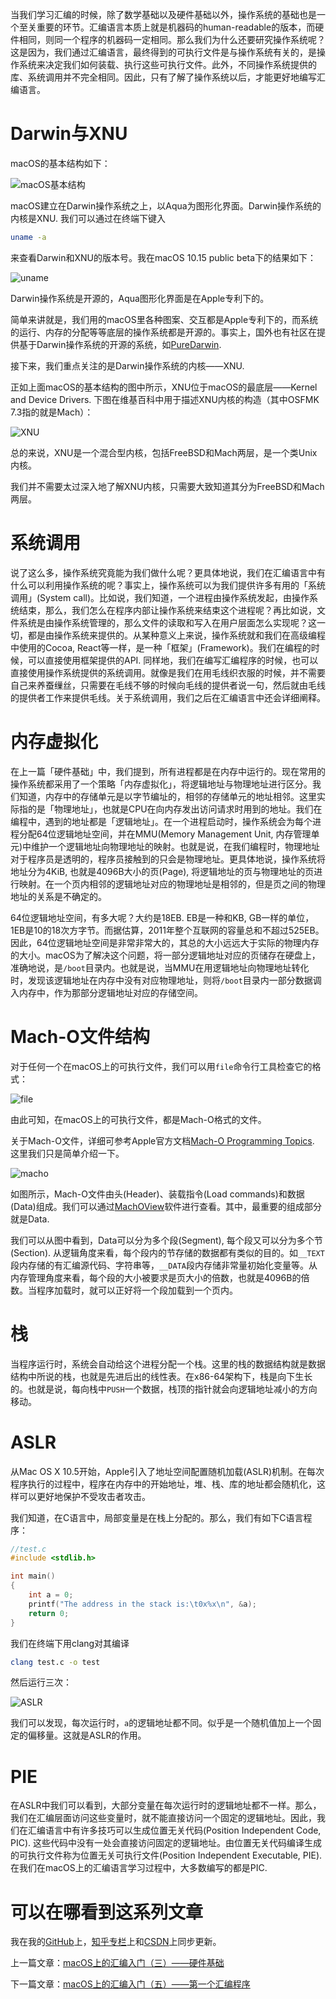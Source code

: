 当我们学习汇编的时候，除了数学基础以及硬件基础以外，操作系统的基础也是一个至关重要的环节。汇编语言本质上就是机器码的human-readable的版本，而硬件相同，则同一个程序的机器码一定相同。那么我们为什么还要研究操作系统呢？这是因为，我们通过汇编语言，最终得到的可执行文件是与操作系统有关的，是操作系统来决定我们如何装载、执行这些可执行文件。此外，不同操作系统提供的库、系统调用并不完全相同。因此，只有了解了操作系统以后，才能更好地编写汇编语言。

# Darwin与XNU

macOS的基本结构如下：

![macOS基本结构](macOS上的汇编入门（四）——操作系统基础.assets/osx_architecture.png)

macOS建立在Darwin操作系统之上，以Aqua为图形化界面。Darwin操作系统的内核是XNU. 我们可以通过在终端下键入

```bash
uname -a
```

来查看Darwin和XNU的版本号。我在macOS 10.15 public beta下的结果如下：

![uname](macOS上的汇编入门（四）——操作系统基础.assets/uname.png)

Darwin操作系统是开源的，Aqua图形化界面是在Apple专利下的。

简单来讲就是，我们用的macOS里各种图案、交互都是Apple专利下的，而系统的运行、内存的分配等等底层的操作系统都是开源的。事实上，国外也有社区在提供基于Darwin操作系统的开源的系统，如[PureDarwin](http://www.puredarwin.org).

接下来，我们重点关注的是Darwin操作系统的内核——XNU.

正如上面macOS的基本结构的图中所示，XNU位于macOS的最底层——Kernel and Device Drivers. 下图在维基百科中用于描述XNU内核的构造（其中OSFMK 7.3指的就是Mach）：

![XNU](macOS上的汇编入门（四）——操作系统基础.assets/XNU.png)

总的来说，XNU是一个混合型内核，包括FreeBSD和Mach两层，是一个类Unix内核。

我们并不需要太过深入地了解XNU内核，只需要大致知道其分为FreeBSD和Mach两层。

# 系统调用

说了这么多，操作系统究竟能为我们做什么呢？更具体地说，我们在汇编语言中有什么可以利用操作系统的呢？事实上，操作系统可以为我们提供许多有用的「系统调用」(System call)。比如说，我们知道，一个进程由操作系统发起，由操作系统结束，那么，我们怎么在程序内部让操作系统来结束这个进程呢？再比如说，文件系统是由操作系统管理的，那么文件的读取和写入在用户层面怎么实现呢？这一切，都是由操作系统来提供的。从某种意义上来说，操作系统就和我们在高级编程中使用的Cocoa, React等一样，是一种「框架」(Framework)。我们在编程的时候，可以直接使用框架提供的API. 同样地，我们在编写汇编程序的时候，也可以直接使用操作系统提供的系统调用。就像是我们在用毛线织衣服的时候，并不需要自己来养蚕缫丝，只需要在毛线不够的时候向毛线的提供者说一句，然后就由毛线的提供者工作来提供毛线。关于系统调用，我们之后在汇编语言中还会详细阐释。

# 内存虚拟化

在上一篇「硬件基础」中，我们提到，所有进程都是在内存中运行的。现在常用的操作系统都采用了一个策略「内存虚拟化」，将逻辑地址与物理地址进行区分。我们知道，内存中的存储单元是以字节编址的，相邻的存储单元的地址相邻。这里实际指的是「物理地址」，也就是CPU在向内存发出访问请求时用到的地址。我们在编程中，遇到的地址都是「逻辑地址」。在一个进程启动时，操作系统会为每个进程分配64位逻辑地址空间，并在MMU(Memory Management Unit, 内存管理单元)中维护一个逻辑地址向物理地址的映射。也就是说，在我们编程时，物理地址对于程序员是透明的，程序员接触到的只会是物理地址。更具体地说，操作系统将地址分为4KiB, 也就是4096B大小的页(Page), 将逻辑地址的页与物理地址的页进行映射。在一个页内相邻的逻辑地址对应的物理地址是相邻的，但是页之间的物理地址的关系是不确定的。

64位逻辑地址空间，有多大呢？大约是18EB. EB是一种和KB, GB一样的单位，1EB是10的18次方字节。而据估算，2011年整个互联网的容量总和不超过525EB。因此，64位逻辑地址空间是非常非常大的，其总的大小远远大于实际的物理内存的大小。macOS为了解决这个问题，将一部分逻辑地址对应的页储存在硬盘上，准确地说，是`/boot`目录内。也就是说，当MMU在用逻辑地址向物理地址转化时，发现该逻辑地址在内存中没有对应物理地址，则将`/boot`目录内一部分数据调入内存中，作为那部分逻辑地址对应的存储空间。

# Mach-O文件结构

对于任何一个在macOS上的可执行文件，我们可以用`file`命令行工具检查它的格式：

![file](macOS上的汇编入门（四）——操作系统基础.assets/file.png)

由此可知，在macOS上的可执行文件，都是Mach-O格式的文件。

关于Mach-O文件，详细可参考Apple官方文档[Mach-O Programming Topics](https://developer.apple.com/library/archive/documentation/DeveloperTools/Conceptual/MachOTopics/0-Introduction/introduction.html). 这里我们只是简单介绍一下。

![macho](macOS上的汇编入门（四）——操作系统基础.assets/macho.png)

如图所示，Mach-O文件由头(Header)、装载指令(Load commands)和数据(Data)组成。我们可以通过[MachOView](https://github.com/fangshufeng/MachOView)软件进行查看。其中，最重要的组成部分就是Data.

我们可以从图中看到，Data可以分为多个段(Segment), 每个段又可以分为多个节(Section). 从逻辑角度来看，每个段内的节存储的数据都有类似的目的。如`__TEXT`段内存储的有汇编源代码、字符串等，`__DATA`段内存储非常量初始化变量等。从内存管理角度来看，每个段的大小被要求是页大小的倍数，也就是4096B的倍数。当程序加载时，就可以正好将一个段加载到一个页内。

# 栈

当程序运行时，系统会自动给这个进程分配一个栈。这里的栈的数据结构就是数据结构中所说的栈，也就是先进后出的线性表。在x86-64架构下，栈是向下生长的。也就是说，每向栈中`PUSH`一个数据，栈顶的指针就会向逻辑地址减小的方向移动。

# ASLR

从Mac OS X 10.5开始，Apple引入了地址空间配置随机加载(ASLR)机制。在每次程序执行的过程中，程序在内存中的开始地址，堆、栈、库的地址都会随机化，这样可以更好地保护不受攻击者攻击。

我们知道，在C语言中，局部变量是在栈上分配的。那么，我们有如下C语言程序：

```C
//test.c
#include <stdlib.h>

int main()
{
    int a = 0;
    printf("The address in the stack is:\t0x%x\n", &a);
    return 0;
}
```

我们在终端下用clang对其编译

```Bash
clang test.c -o test
```

然后运行三次：

![ASLR](macOS上的汇编入门（四）——操作系统基础.assets/ASLR.png)

我们可以发现，每次运行时，`a`的逻辑地址都不同。似乎是一个随机值加上一个固定的偏移量。这就是ASLR的作用。

# PIE

在ASLR中我们可以看到，大部分变量在每次运行时的逻辑地址都不一样。那么，我们在汇编层面访问这些变量时，就不能直接访问一个固定的逻辑地址。因此，我们在汇编语言中有许多技巧可以生成位置无关代码(Position Independent Code, PIC). 这些代码中没有一处会直接访问固定的逻辑地址。由位置无关代码编译生成的可执行文件称为位置无关可执行文件(Position Independent Executable, PIE). 在我们在macOS上的汇编语言学习过程中，大多数编写的都是PIC.

# 可以在哪看到这系列文章

我在我的[GitHub](https://github.com/Evian-Zhang/Assembly-on-macOS)上，[知乎专栏](https://zhuanlan.zhihu.com/c_1132336120712765440)上和[CSDN](https://blog.csdn.net/EvianZhang)上同步更新。

上一篇文章：[macOS上的汇编入门（三）——硬件基础](macOS上的汇编入门（三）——硬件基础.md)

下一篇文章：[macOS上的汇编入门（五）——第一个汇编程序](macOS上的汇编入门（五）——第一个汇编程序.md)

